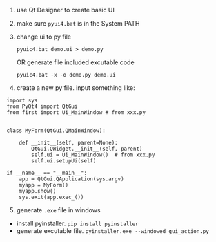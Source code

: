 1. use Qt Designer to create basic UI

2. make sure `pyui4.bat` is in the System PATH

3. change ui to py file
   ```
   pyuic4.bat demo.ui > demo.py
   ```
   OR generate file included excutable code
   ```
   pyuic4.bat -x -o demo.py demo.ui
   ```

4. create a new py file. input something like:
```
import sys
from PyQt4 import QtGui
from first import Ui_MainWindow # from xxx.py


class MyForm(QtGui.QMainWindow):

    def __init__(self, parent=None):
        QtGui.QWidget.__init__(self, parent)
        self.ui = Ui_MainWindow()  # from xxx.py
        self.ui.setupUi(self) 

if __name__ == "__main__":
    app = QtGui.QApplication(sys.argv)
    myapp = MyForm()
    myapp.show()
    sys.exit(app.exec_())
```

5. generate `.exe` file in windows
- install pyinstaller. 
  `pip install pyinstaller`
- generate excutable file. 
  `pyinstaller.exe --windowed gui_action.py`

